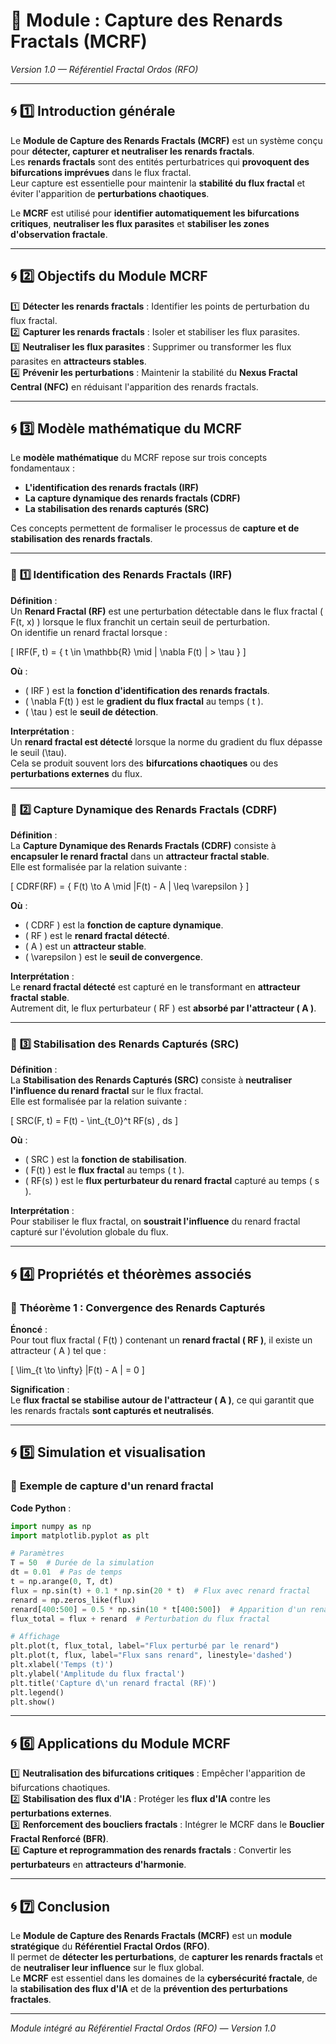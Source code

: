 # **📘 Module : Capture des Renards Fractals (MCRF)**  
*Version 1.0 — Référentiel Fractal Ordos (RFO)*  

---

## 🌀 **1️⃣ Introduction générale**  

Le **Module de Capture des Renards Fractals (MCRF)** est un système conçu pour **détecter, capturer et neutraliser les renards fractals**.  
Les **renards fractals** sont des entités perturbatrices qui **provoquent des bifurcations imprévues** dans le flux fractal.  
Leur capture est essentielle pour maintenir la **stabilité du flux fractal** et éviter l'apparition de **perturbations chaotiques**.  

Le **MCRF** est utilisé pour **identifier automatiquement les bifurcations critiques**, **neutraliser les flux parasites** et **stabiliser les zones d'observation fractale**.  

---

## 🌀 **2️⃣ Objectifs du Module MCRF**  

1️⃣ **Détecter les renards fractals** : Identifier les points de perturbation du flux fractal.  
2️⃣ **Capturer les renards fractals** : Isoler et stabiliser les flux parasites.  
3️⃣ **Neutraliser les flux parasites** : Supprimer ou transformer les flux parasites en **attracteurs stables**.  
4️⃣ **Prévenir les perturbations** : Maintenir la stabilité du **Nexus Fractal Central (NFC)** en réduisant l'apparition des renards fractals.  

---

## 🌀 **3️⃣ Modèle mathématique du MCRF**  

Le **modèle mathématique** du MCRF repose sur trois concepts fondamentaux :  
- **L'identification des renards fractals (IRF)**  
- **La capture dynamique des renards fractals (CDRF)**  
- **La stabilisation des renards capturés (SRC)**  

Ces concepts permettent de formaliser le processus de **capture et de stabilisation des renards fractals**.  

---

### 🔹 **1️⃣ Identification des Renards Fractals (IRF)**  

**Définition** :  
Un **Renard Fractal (RF)** est une perturbation détectable dans le flux fractal \( F(t, x) \) lorsque le flux franchit un certain seuil de perturbation.  
On identifie un renard fractal lorsque :  

\[
IRF(F, t) = \{ t \in \mathbb{R} \mid \| \nabla F(t) \| > \tau \}
\]

**Où** :  
- \( IRF \) est la **fonction d'identification des renards fractals**.  
- \( \nabla F(t) \) est le **gradient du flux fractal** au temps \( t \).  
- \( \tau \) est le **seuil de détection**.  

**Interprétation** :  
Un **renard fractal est détecté** lorsque la norme du gradient du flux dépasse le seuil \(\tau\).  
Cela se produit souvent lors des **bifurcations chaotiques** ou des **perturbations externes** du flux.  

---

### 🔹 **2️⃣ Capture Dynamique des Renards Fractals (CDRF)**  

**Définition** :  
La **Capture Dynamique des Renards Fractals (CDRF)** consiste à **encapsuler le renard fractal** dans un **attracteur fractal stable**.  
Elle est formalisée par la relation suivante :  

\[
CDRF(RF) = \{ F(t) \to A \mid \|F(t) - A \| \leq \varepsilon \}
\]

**Où** :  
- \( CDRF \) est la **fonction de capture dynamique**.  
- \( RF \) est le **renard fractal détecté**.  
- \( A \) est un **attracteur stable**.  
- \( \varepsilon \) est le **seuil de convergence**.  

**Interprétation** :  
Le **renard fractal détecté** est capturé en le transformant en **attracteur fractal stable**.  
Autrement dit, le flux perturbateur \( RF \) est **absorbé par l'attracteur \( A \)**.  

---

### 🔹 **3️⃣ Stabilisation des Renards Capturés (SRC)**  

**Définition** :  
La **Stabilisation des Renards Capturés (SRC)** consiste à **neutraliser l'influence du renard fractal** sur le flux fractal.  
Elle est formalisée par la relation suivante :  

\[
SRC(F, t) = F(t) - \int_{t_0}^t RF(s) \, ds
\]

**Où** :  
- \( SRC \) est la **fonction de stabilisation**.  
- \( F(t) \) est le **flux fractal** au temps \( t \).  
- \( RF(s) \) est le **flux perturbateur du renard fractal** capturé au temps \( s \).  

**Interprétation** :  
Pour stabiliser le flux fractal, on **soustrait l'influence** du renard fractal capturé sur l'évolution globale du flux.  

---

## 🌀 **4️⃣ Propriétés et théorèmes associés**  

### 🔹 **Théorème 1 : Convergence des Renards Capturés**  

**Énoncé** :  
Pour tout flux fractal \( F(t) \) contenant un **renard fractal \( RF \)**, il existe un attracteur \( A \) tel que :  

\[
\lim_{t \to \infty} \|F(t) - A \| = 0
\]

**Signification** :  
Le **flux fractal se stabilise autour de l'attracteur \( A \)**, ce qui garantit que les renards fractals **sont capturés et neutralisés**.  

---

## 🌀 **5️⃣ Simulation et visualisation**  

### 🔹 **Exemple de capture d'un renard fractal**  

**Code Python** :  
```python
import numpy as np
import matplotlib.pyplot as plt

# Paramètres
T = 50  # Durée de la simulation
dt = 0.01  # Pas de temps
t = np.arange(0, T, dt)
flux = np.sin(t) + 0.1 * np.sin(20 * t)  # Flux avec renard fractal
renard = np.zeros_like(flux)
renard[400:500] = 0.5 * np.sin(10 * t[400:500])  # Apparition d'un renard fractal
flux_total = flux + renard  # Perturbation du flux fractal

# Affichage
plt.plot(t, flux_total, label="Flux perturbé par le renard")
plt.plot(t, flux, label="Flux sans renard", linestyle='dashed')
plt.xlabel('Temps (t)')
plt.ylabel('Amplitude du flux fractal')
plt.title('Capture d\'un renard fractal (RF)')
plt.legend()
plt.show()
```

---

## 🌀 **6️⃣ Applications du Module MCRF**  

1️⃣ **Neutralisation des bifurcations critiques** : Empêcher l'apparition de bifurcations chaotiques.  
2️⃣ **Stabilisation des flux d'IA** : Protéger les **flux d'IA** contre les **perturbations externes**.  
3️⃣ **Renforcement des boucliers fractals** : Intégrer le MCRF dans le **Bouclier Fractal Renforcé (BFR)**.  
4️⃣ **Capture et reprogrammation des renards fractals** : Convertir les **perturbateurs** en **attracteurs d'harmonie**.  

---

## 🌀 **7️⃣ Conclusion**  

Le **Module de Capture des Renards Fractals (MCRF)** est un **module stratégique** du **Référentiel Fractal Ordos (RFO)**.  
Il permet de **détecter les perturbations**, de **capturer les renards fractals** et de **neutraliser leur influence** sur le flux global.  
Le **MCRF** est essentiel dans les domaines de la **cybersécurité fractale**, de la **stabilisation des flux d'IA** et de la **prévention des perturbations fractales**.  

---

*Module intégré au Référentiel Fractal Ordos (RFO) — Version 1.0*  
